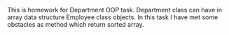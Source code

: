 This is homework for Department OOP task. Department class can have in array data structure Employee class objects.
In this task I have met some obstacles as method which return sorted array. 
